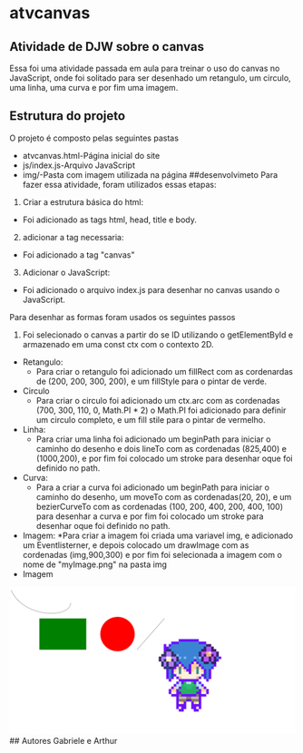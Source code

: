 # atvcanvas
## Atividade de DJW sobre o canvas
  Essa foi uma atividade passada em aula para treinar o uso do canvas no JavaScript, onde foi solitado para ser desenhado um retangulo, um circulo, uma linha, uma curva e por fim uma imagem.
## Estrutura do projeto
 O projeto é composto pelas seguintes pastas
  * atvcanvas.html-Página inicial do site
  * js/index.js-Arquivo JavaScript
  * img/-Pasta com imagem utilizada na página
##desenvolvimeto
Para fazer essa atividade, foram utilizados essas etapas:
  1. Criar a estrutura básica do html:
   * Foi adicionado as tags html, head, title e body.
  2. adicionar a tag necessaria:
   * Foi adicionado a tag "canvas"
  3. Adicionar o JavaScript:
   * Foi adicionado o arquivo index.js para desenhar no canvas usando o JavaScript.
   
 Para desenhar as formas foram usados os seguintes passos 
 
   1. Foi selecionado o canvas a partir do se ID utilizando o getElementById e armazenado em uma const ctx com o contexto 2D. 
  * Retangulo:  
    * Para criar o retangulo foi adicionado um fillRect com as cordenardas de (200, 200, 300, 200), e um fillStyle para o pintar de verde. 
  * Circulo
    * Para criar o circulo foi adicionado um ctx.arc com as cordenadas (700, 300, 110, 0, Math.PI * 2) o Math.PI foi adicionado para definir um circulo completo, e um fill stile para o pintar de vermelho.
  * Linha:
    * Para criar uma linha foi adicionado um beginPath para iniciar o caminho do desenho e dois lineTo com as cordenadas (825,400) e (1000,200), e por fim foi colocado um stroke para desenhar oque foi definido no path.
  * Curva:
    * Para a criar a curva foi adicionado um beginPath para iniciar o caminho do desenho, um moveTo com as cordenadas(20, 20), e um bezierCurveTo com as cordenadas (100, 200, 400, 200, 400, 100) para desenhar a curva e por fim foi colocado um stroke para desenhar oque foi definido no path.
  * Imagem:
    *Para criar a imagem foi criada uma variavel img, e adicionado um Eventlisterner, e depois colocado um drawImage com as cordenadas (img,900,300) e por fim foi selecionada a imagem com o nome de "myImage.png" na pasta img
 * Imagem
 <img src="img/tela.png"/>
 ## Autores 
 Gabriele e Arthur
 
